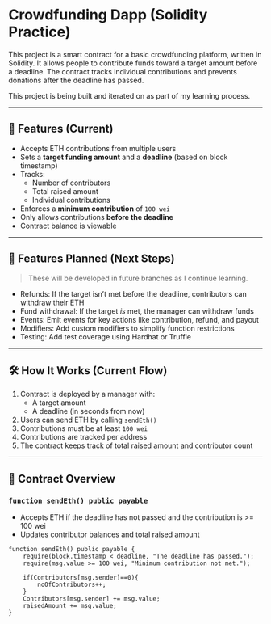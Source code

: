 # Crowdfunding Dapp (Solidity Practice)

This project is a smart contract for a basic crowdfunding platform, written in Solidity. It allows people to contribute funds toward a target amount before a deadline. The contract tracks individual contributions and prevents donations after the deadline has passed.

This project is being built and iterated on as part of my learning process.

---

## 🧠 Features (Current)

- Accepts ETH contributions from multiple users
- Sets a **target funding amount** and a **deadline** (based on block timestamp)
- Tracks:
  - Number of contributors
  - Total raised amount
  - Individual contributions
- Enforces a **minimum contribution** of `100 wei`
- Only allows contributions **before the deadline**
- Contract balance is viewable

---

## 🚧 Features Planned (Next Steps)

> These will be developed in future branches as I continue learning.

- Refunds: If the target isn’t met before the deadline, contributors can withdraw their ETH
- Fund withdrawal: If the target *is* met, the manager can withdraw funds
- Events: Emit events for key actions like contribution, refund, and payout
- Modifiers: Add custom modifiers to simplify function restrictions
- Testing: Add test coverage using Hardhat or Truffle

---

## 🛠️ How It Works (Current Flow)

1. Contract is deployed by a manager with:
   - A target amount
   - A deadline (in seconds from now)
2. Users can send ETH by calling `sendEth()`
3. Contributions must be at least `100 wei`
4. Contributions are tracked per address
5. The contract keeps track of total raised amount and contributor count

---

## 📄 Contract Overview

### `function sendEth() public payable`
- Accepts ETH if the deadline has not passed and the contribution is >= 100 wei
- Updates contributor balances and total raised amount

```solidity
function sendEth() public payable {
    require(block.timestamp < deadline, "The deadline has passed.");
    require(msg.value >= 100 wei, "Minimum contribution not met.");

    if(Contributors[msg.sender]==0){
        noOfContributors++;
    }
    Contributors[msg.sender] += msg.value;
    raisedAmount += msg.value;
}

